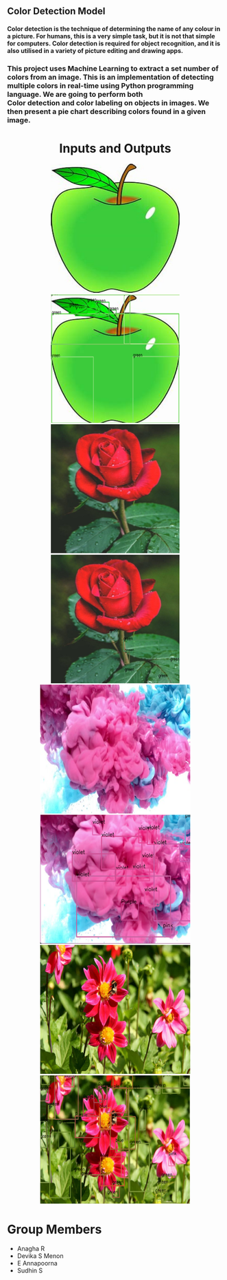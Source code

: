 ## Color Detection Model

#### Color detection is the technique of determining the name of any colour in a picture. For humans, this is a very simple task, but it is not that simple for computers. Color detection is required for object recognition, and it is also utilised in a variety of picture editing and drawing apps. 


### This project uses Machine Learning to extract a set number of colors from an image. This is an implementation of detecting multiple colors in real-time using Python programming language. We are going to perform both Color detection and color labeling on objects in images. We then present a pie chart describing colors found in a given image.
<div class="fw-bolder" align="center">
  <h1>
    Inputs and Outputs
  </h1>
</div>
<p align="center">
  <img src="/images/1.jpg" width="300" height="300" hspace="20"/><img src="/output/1.jpg" width="300" height="300"/><br/>
  <img src="/images/2.png" width="300" height="300" hspace="20"/><img src="/output/2.jpg" width="300" height="300"/><br/>
  <img src="/images/3.jpg" width="350" height="300" hspace="20"/><img src="/output/3.jpg" width="350" height="300"/><br/>
  <img src="/images/4.jpg" width="350" height="300" hspace="20"/><img src="/output/4.jpg" width="350" height="300"/><br/>
</p>
                                                       
# Group Members
- Anagha R
- Devika S Menon
- E Annapoorna 
- Sudhin S
